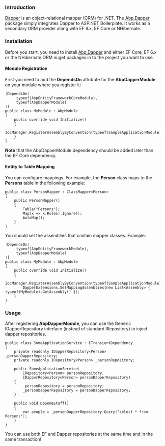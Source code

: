 ### Introduction

[Dapper](https://github.com/StackExchange/Dapper) is an
object-relational mapper (ORM) for .NET.
The [Abp.Dapper](https://www.nuget.org/packages/Abp.Dapper) package simply
integrates Dapper to ASP.NET Boilerplate. It works as a secondary ORM
provider along with EF 6.x, EF Core or NHibernate.

### Installation

Before you start, you need to install
[Abp.Dapper](https://www.nuget.org/packages/Abp.Dapper) and either EF
Core, EF 6.x or the NHibernate ORM nuget packages in to the project you want
to use.

#### Module Registration

First you need to add the **DependsOn** attribute for the **AbpDapperModule** on
your module where you register it:

    [DependsOn(
         typeof(AbpEntityFrameworkCoreModule),
         typeof(AbpDapperModule)
    )]
    public class MyModule : AbpModule
    {
        public override void Initialize()
        {
            IocManager.RegisterAssemblyByConvention(typeof(SampleApplicationModule).GetAssembly());
        }
    }

**Note** that the AbpDapperModule dependency should be added later than the EF
Core dependency.

#### Entity to Table Mapping

You can configure mappings. For example, the **Person** class maps to the
**Persons** table in the following example:

    public class PersonMapper : ClassMapper<Person>
    {
        public PersonMapper()
        {
            Table("Persons");
            Map(x => x.Roles).Ignore();
            AutoMap();
        }
    }

You should set the assemblies that contain mapper classes. Example:

    [DependsOn(
         typeof(AbpEntityFrameworkModule),
         typeof(AbpDapperModule)
    )]
    public class MyModule : AbpModule
    {
        public override void Initialize()
        {
            IocManager.RegisterAssemblyByConvention(typeof(SampleApplicationModule).GetAssembly());
            DapperExtensions.SetMappingAssemblies(new List<Assembly> { typeof(MyModule).GetAssembly() });
        }
    }
                

### Usage

After registering **AbpDapperModule**, you can use the Generic
IDapperRepository interface (instead of standard IRepository) to inject
dapper repositories.

    public class SomeApplicationService : ITransientDependency
    {
        private readonly IDapperRepository<Person> _personDapperRepository;
        private readonly IRepository<Person> _personRepository;

        public SomeApplicationService(
            IRepository<Person> personRepository,
            IDapperRepository<Person> personDapperRepository)
        {
            _personRepository = personRepository;
            _personDapperRepository = personDapperRepository;
        }

        public void DoSomeStuff()
        {
            var people = _personDapperRepository.Query("select * from Persons");
        }
    }

You can use both EF and Dapper repositories at the same
time and in the same transaction!
